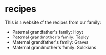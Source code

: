 # recipes

This is a website of the recipes from our family:

- Paternal grandfather's family: Hoyt
- Paternal grandmother's family: Tapley
- Maternal grandfather's family: Graves
- Maternal grandmother's family: Solokians
